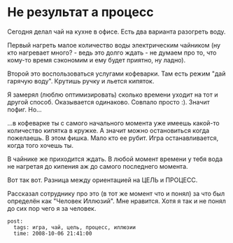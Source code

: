 # Не результат а процесс

Сегодня делал чай на кухне в офисе. Есть два варианта разогреть воду.

Первый нагреть малое количество воды электрическим чайником (ну кто нагревает много? - 
ведь это долго ждать - не думаем про то, что кому-то время сэкономим и ему будет приятно, 
ну ладно).

Второй это воспользоваться услугами кофеварки. Там есть режим "дай гарячую воду". Крутишь 
ручку и льется кипяток.

Я замерял (люблю оптимизировать) сколько времени уходит на тот и другой способ. 
Оказывается одинаково. Совпало просто :). Значит пофиг. Но...

...в кофеварке ты с самого начального момента уже имеешь какой-то количество кипятка 
в кружке. А значит можно остановиться когда пожелаешь. В этом фишка. Мало кто ее рубит. 
Игра останавливается, когда того хочешь ты.

В чайнике же приходится ждать. В любой момент времени у тебя вода не нагретая до кипения 
аж до самого последнего момента.

Вот так вот. Разница между ориентацией на ЦЕЛЬ и ПРОЦЕСС.

Рассказал сотруднику про это (в тот же момент что и понял) за что был определён как 
"Человек Иллюзий". Мне нравится. Хотя я так и не понял до сих пор чего я за человек.

```
post:   
  tags: игра, чай, цель, процесс, иллюзии
  time: 2008-10-06 21:41:00
```